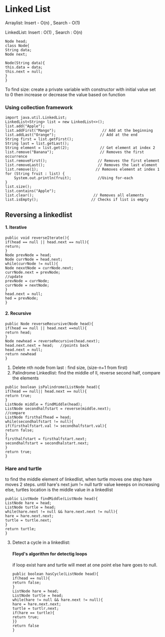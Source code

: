 # Linked List

Arraylist:
Insert - O(n) ,  Search - O(1)

LinkedList:
Insert : O(1) , Search : O(n)

``` syntax
Node head;
class Node{
String data;
Node next;

Node(String data){
this.data = data;
this.next = null;
}
}
```
To find size:
create a private variable with constructor with initial value set to 0 then increase or decrease the value based on function

### Using collection framework

``` syntax
import java.util.LinkedList;
LinkedList<String> list = new LinkedList<>();
list.add("Apple");
list.addFirst("Mango");                     // Add at the beginning
list.addLast("Orange");                    // Add at the end
String first = list.getFirst();
String last = list.getLast();
String element = list.get(2);              // Get element at index 2
list.remove("Banana");                     // Removes the first occurrence
list.removeFirst();                       // Removes the first element
list.removeLast();                        // Removes the last element
list.remove(1);                          // Removes element at index 1
for (String fruit : list) {
    System.out.println(fruit);            //Using for-each
}
list.size();
list.contains("Apple");
list.clear();                           // Removes all elements
list.isEmpty();                        // Checks if list is empty
```

## Reversing a linkedlist

#### 1. Iterative 
``` code
public void reverseIterate(){
if(head == null || head.next == null){
return;
}
Node prevNode = head;
Node currNode = head.next;
while(currNode != null){
Node nexxtNode = currNode.next;
currNode.next = prevNode;
//update
prevNode = currNode;
currNode = nextNode;
}
head.next = null;
hed = prevNode;
}
```
#### 2. Recursive
``` code
public Node reverseRecursive(Node head){
if(head == null || head.next ==null){
return head;
}
Node newhead = reverseRecursive(head.next);
head.next.next = head;   //points back 
head.next = null;
return newhead
}
```

1. Delete nth node from last : find size, (size-n+1 from first)
2. Palindrome Linkedlist: find the middle of ll, reverse second half, compare the elements
``` palindrome
public boolean isPalindrome(ListNode head){
if(head == null|| head.next == null){
return true;
}
ListNode middle = findMiddle(head);
ListNode secondhalfstart = reverse(middle.next);
//compare
ListNode firsthalfhead = head;
while(secondhalfstart != null){
if(firsthalfstart.val != secondhalfstart.val){
return false;
}
firsthalfstart = firsthalfstart.next;
secondhalfstart = secondhalstart.next;
}
return true;
}
```
### Hare and turtle
to find the middle element of linkedlist, when turtle moves one step hare moves 2 steps. until hare's next jum != null turtlr value keeeps on increasing else, turtles location is the middle value in a linkedlist
```code
public ListNode findMiddle(ListNode head){
ListNode hare = head;
ListNode turtle = head;
while(hare.next != null && hare.next.next != null){
hare = hare.next.next;
turtle = turtle.next;
}
return turtle;
}
```
3. Detect a cycle in a linkedlist:
   #### Floyd's algorithm for detectig loops
   if loop exist hare and turtle will meet at one point else hare goes to null.
   ```code
   public boolean hasCycle(ListNode head){
   if(head == null){
   return false;
   }
   ListNode hare = head;
   ListNode turtle = head;
   while(hare != null && hare.next != null){
   hare = hare.next.next;
   turtle = turtlr.next;
   if(hare == turtle){
   return true;
   }}
   return false
   }
   ```
   

